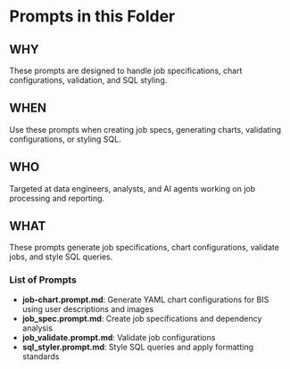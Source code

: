 # Prompts in this Folder

## WHY
These prompts are designed to handle job specifications, chart configurations, validation, and SQL styling.

## WHEN
Use these prompts when creating job specs, generating charts, validating configurations, or styling SQL.

## WHO
Targeted at data engineers, analysts, and AI agents working on job processing and reporting.

## WHAT
These prompts generate job specifications, chart configurations, validate jobs, and style SQL queries.

### List of Prompts
- **job-chart.prompt.md**: Generate YAML chart configurations for BIS using user descriptions and images
- **job_spec.prompt.md**: Create job specifications and dependency analysis
- **job_validate.prompt.md**: Validate job configurations
- **sql_styler.prompt.md**: Style SQL queries and apply formatting standards
